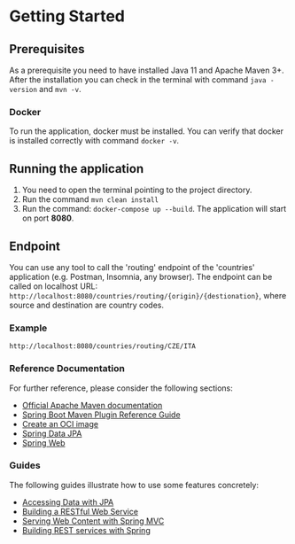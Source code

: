 # Getting Started

## Prerequisites
As a prerequisite you need to have installed Java 11 and Apache Maven 3+.
After the installation you can check in the terminal with command `java -version` and `mvn -v`.

### Docker
To run the application, docker must be installed.
You can verify that docker is installed correctly with command `docker -v`.

## Running the application
1. You need to open the terminal pointing to the project directory.
2. Run the command `mvn clean install`
3. Run the command: `docker-compose up --build`.
The application will start on port **8080**.

## Endpoint
You can use any tool to call the 'routing' endpoint of the 'countries' application (e.g. Postman, Insomnia, any browser).
The endpoint can be called on localhost URL: `http://localhost:8080/countries/routing/{origin}/{destionation}`, 
where source and destination are country codes.

### Example
`http://localhost:8080/countries/routing/CZE/ITA`

### Reference Documentation
For further reference, please consider the following sections:

* [Official Apache Maven documentation](https://maven.apache.org/guides/index.html)
* [Spring Boot Maven Plugin Reference Guide](https://docs.spring.io/spring-boot/docs/2.4.1/maven-plugin/reference/html/)
* [Create an OCI image](https://docs.spring.io/spring-boot/docs/2.4.1/maven-plugin/reference/html/#build-image)
* [Spring Data JPA](https://docs.spring.io/spring-boot/docs/2.4.1/reference/htmlsingle/#boot-features-jpa-and-spring-data)
* [Spring Web](https://docs.spring.io/spring-boot/docs/2.4.1/reference/htmlsingle/#boot-features-developing-web-applications)

### Guides
The following guides illustrate how to use some features concretely:

* [Accessing Data with JPA](https://spring.io/guides/gs/accessing-data-jpa/)
* [Building a RESTful Web Service](https://spring.io/guides/gs/rest-service/)
* [Serving Web Content with Spring MVC](https://spring.io/guides/gs/serving-web-content/)
* [Building REST services with Spring](https://spring.io/guides/tutorials/bookmarks/)

